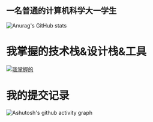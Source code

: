 ## 一名普通的计算机科学大一学生


![Anurag's GitHub stats](https://github-readme-stats.vercel.app/api?username=ESP-8266-offical)


# 我掌握的技术栈&设计栈&工具

[![我掌握的](https://skillicons.dev/icons?i=py,github,c,latex,raspberrypi,swift,vscode,figma)](https://skillicons.dev)

# 我的提交记录

![Ashutosh's github activity graph](https://github-readme-activity-graph.vercel.app/graph?username=ESP-8266-offical)




